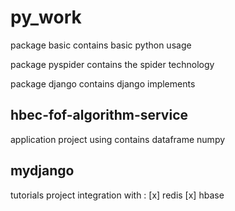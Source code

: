 # py_work

package basic contains basic python usage

package pyspider contains the spider technology

package django contains django implements

##	hbec-fof-algorithm-service
application project using contains dataframe numpy 
##	mydjango
tutorials project integration with :
[x] redis
[x] hbase

